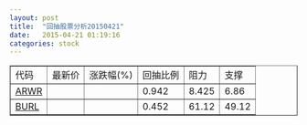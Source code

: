 ```yaml
---
layout: post
title:  "回抽股票分析20150421"
date:   2015-04-21 01:19:16
categories: stock
---
```

<script type="text/javascript">
var stockList = []
stockList.push('gb_arwr');
stockList.push('gb_burl');
</script>
<table border="1">
 <tr>
 <td>代码</td>
 <td>最新价</td>
 <td>涨跌幅(%)</td>
 <td>回抽比例</td>
 <td>阻力</td>
 <td>支撑</td>
</tr>
  <tr id="arwr">
  <td><a href="http://stock.finance.sina.com.cn/usstock/quotes/ARWR.html" target="_blank">ARWR</a></td><td></td><td></td><td>0.942</td><td>8.425</td><td>6.86</td></tr>
  <tr id="burl">
  <td><a href="http://stock.finance.sina.com.cn/usstock/quotes/BURL.html" target="_blank">BURL</a></td><td></td><td></td><td>0.452</td><td>61.12</td><td>49.12</td></tr>
</table>
